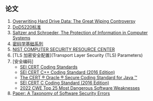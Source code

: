 ## 论文

1. [Overwriting Hard Drive Data: The Great Wiping Controversy](https://www.vidarholen.net/~vidar/overwriting_hard_drive_data.pdf)
2. [DoD5220标准]()
3. [Saltzer and Schroeder, The Protection of Information in Computer Systems](https://www.cs.virginia.edu/~evans/cs551/saltzer/)
4. [密码学基础系列](https://www.jianshu.com/p/035454204202)
5. [NIST COMPUTER SECURITY RESOURCE CENTER](https://csrc.nist.gov/publications)
6. [TLS 加密安全配置](Transport Layer Security (TLS) Parameters)
7. [安全编码]
     - [SEI CERT Coding Standards](https://wiki.sei.cmu.edu/confluence/display/seccode/SEI+CERT+Coding+Standards)
     - [SEI CERT C++ Coding Standard (2016 Edition)](https://resources.sei.cmu.edu/downloads/secure-coding/assets/sei-cert-cpp-coding-standard-2016-v01.pdf)
     - [The CERT ® Oracle ® Secure Coding Standard for Java ™](https://ptgmedia.pearsoncmg.com/images/9780321803955/samplepages/0321803957.pdf)
     - [SEI CERT C Coding Standard (2016 Edition)](https://resources.sei.cmu.edu/downloads/secure-coding/assets/sei-cert-c-coding-standard-2016-v01.pdf)
     - [2022 CWE Top 25 Most Dangerous Software Weaknesses](https://cwe.mitre.org/top25/archive/2022/2022_cwe_top25.html)
8. [Paper: A Taxonomy of Software Security Errors](https://samate.nist.gov/SSATTM_Content/papers/Seven%20Pernicious%20Kingdoms%20-%20Taxonomy%20of%20Sw%20Security%20Errors%20-%20Tsipenyuk%20-%20Chess%20-%20McGraw.pdf)
